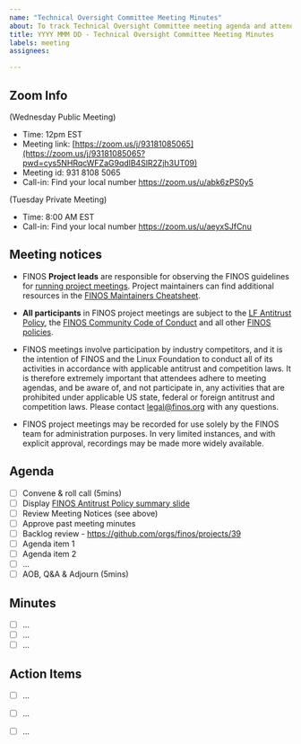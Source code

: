 ```yaml
---
name: "Technical Oversight Committee Meeting Minutes"
about: To track Technical Oversight Committee meeting agenda and attendance
title: YYYY MMM DD - Technical Oversight Committee Meeting Minutes
labels: meeting
assignees: 

---
```


## Zoom Info
(Wednesday Public Meeting)
- Time: 12pm EST
- Meeting link: [https://zoom.us/j/93181085065](https://zoom.us/j/93181085065?pwd=cys5NHRqcWFZaG9qdlB4SlR2Zjh3UT09)
- Meeting id: 931 8108 5065
- Call-in: Find your local number https://zoom.us/u/abk6zPS0y5

(Tuesday Private Meeting)
- Time: 8:00 AM EST
- Call-in: Find your local number https://zoom.us/u/aeyxSJfCnu

## Meeting notices
- FINOS **Project leads** are responsible for observing the FINOS guidelines for [running project meetings](https://community.finos.org/docs/governance/meeting-procedures/). Project maintainers can find additional resources in the [FINOS Maintainers Cheatsheet](https://community.finos.org/docs/finos-maintainers-cheatsheet).

- **All participants** in FINOS project meetings are subject to the [LF Antitrust Policy](https://www.linuxfoundation.org/antitrust-policy/), the [FINOS Community Code of Conduct](https://community.finos.org/docs/governance/code-of-conduct) and all other [FINOS policies](https://community.finos.org/docs/governance/#policies). 

- FINOS meetings involve participation by industry competitors, and it is the intention of FINOS and the Linux Foundation to conduct all of its activities in accordance with applicable antitrust and competition laws. It is therefore extremely important that attendees adhere to meeting agendas, and be aware of, and not participate in, any activities that are prohibited under applicable US state, federal or foreign antitrust and competition laws. Please contact legal@finos.org with any questions.

- FINOS project meetings may be recorded for use solely by the FINOS team for administration purposes. In very limited instances, and with explicit approval, recordings may be made more widely available.

## Agenda
- [ ] Convene & roll call (5mins)
- [ ] Display [FINOS Antitrust Policy summary slide](https://community.finos.org/Compliance-Slides/Antitrust-Compliance-Slide.pdf) 
- [ ] Review Meeting Notices (see above)
- [ ] Approve past meeting minutes
- [ ] Backlog review - https://github.com/orgs/finos/projects/39
- [ ] Agenda item 1
- [ ] Agenda item 2
- [ ] ...
- [ ] AOB, Q&A & Adjourn (5mins)

## Minutes
- [ ] ...
- [ ] ...
- [ ] ...

## Action Items
- [ ] ...
- [ ] ...
- [ ] ...

